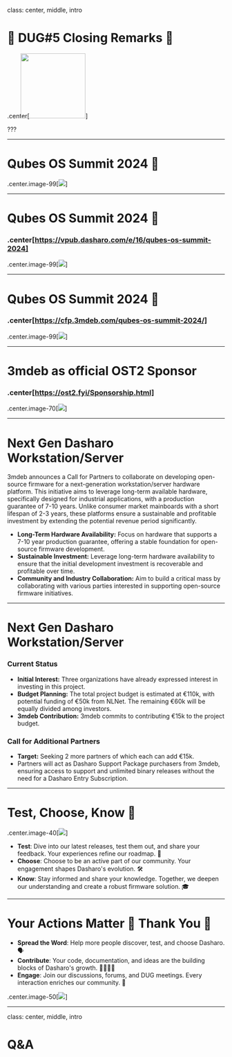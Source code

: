 class: center, middle, intro

# &#x1F44B; DUG#5 Closing Remarks &#x1F44B;

.center[<img src="/remark-templates/dasharo-presentation-template/images/dasharo-sygnet-white.svg" width="150px" style="margin-left:-20px">]

???

<!--
SPDX-FileCopyrightText: 2024 3mdeb <contact@3mdeb.com>

SPDX-License-Identifier: CC-BY-SA-4.0
-->

---

# Qubes OS Summit 2024 &#x1F389;

.center.image-99[![](/img/qubes_os_announcement1.png)]

---

# Qubes OS Summit 2024 &#x1F389;

### .center[https://vpub.dasharo.com/e/16/qubes-os-summit-2024]

.center.image-99[![](/img/qubes_os_announcement2.png)]

---

# Qubes OS Summit 2024 &#x1F389;

### .center[https://cfp.3mdeb.com/qubes-os-summit-2024/]

.center.image-99[![](/img/qubes_os_announcement3.png)]

---

# 3mdeb as official OST2 Sponsor

### .center[https://ost2.fyi/Sponsorship.html]

.center.image-70[![](/img/ost2_sponsors.png)]

---

# Next Gen Dasharo Workstation/Server

3mdeb announces a Call for Partners to collaborate on developing open-source
firmware for a next-generation workstation/server hardware platform. This
initiative aims to leverage long-term available hardware, specifically designed
for industrial applications, with a production guarantee of 7-10 years. Unlike
consumer market mainboards with a short lifespan of 2-3 years, these platforms
ensure a sustainable and profitable investment by extending the potential
revenue period significantly.

- **Long-Term Hardware Availability:** Focus on hardware that supports a 7-10
  year production guarantee, offering a stable foundation for open-source
  firmware development.
- **Sustainable Investment:** Leverage long-term hardware availability to
  ensure that the initial development investment is recoverable and profitable
  over time.
- **Community and Industry Collaboration:** Aim to build a critical mass by
  collaborating with various parties interested in supporting open-source
  firmware initiatives.

---

# Next Gen Dasharo Workstation/Server

### Current Status

- **Initial Interest:** Three organizations have already expressed interest in
  investing in this project.
- **Budget Planning:** The total project budget is estimated at €110k, with
  potential funding of €50k from NLNet. The remaining €60k will be equally
  divided among investors.
- **3mdeb Contribution:** 3mdeb commits to contributing €15k to the project budget.

### Call for Additional Partners

- **Target:** Seeking 2 more partners of which each can add €15k.
- Partners will act as Dasharo Support Package purchasers from 3mdeb,
  ensuring access to support and unlimited binary releases without the need for
  a Dasharo Entry Subscription.

---

# Test, Choose, Know 🌟

.center.image-40[![](/img/dasharo_slogan.png)]

- **Test**: Dive into our latest releases, test them out, and share your
  feedback. Your experiences refine our roadmap. 🧪
- **Choose**: Choose to be an active part of our community. Your engagement
  shapes Dasharo's evolution. 🛠️
- **Know**: Stay informed and share your knowledge. Together, we deepen our
  understanding and create a robust firmware solution. 🎓

---

# Your Actions Matter 🌟 **Thank You** 🙏

- **Spread the Word**: Help more people discover, test, and choose Dasharo.
  🗣️
- **Contribute**: Your code, documentation, and ideas are the building blocks
  of Dasharo's growth. 👩‍💻👨‍💻
- **Engage**: Join our discussions, forums, and DUG meetings. Every
  interaction enriches our community. 🤝

.center.image-50[![](/img/dug_3_meme.png)]

---

class: center, middle, intro

# Q&A

